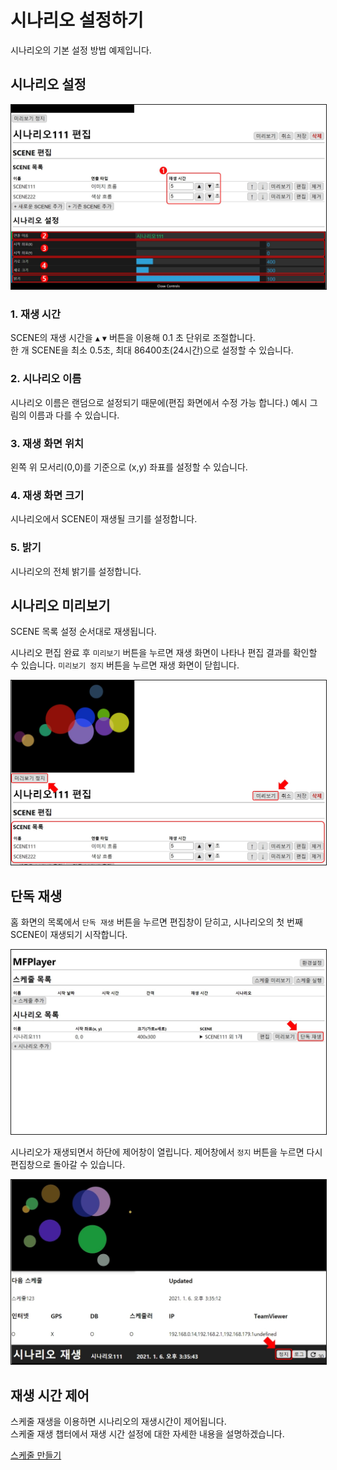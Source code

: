 # 시나리오 설정하기
시나리오의 기본 설정 방법 예제입니다.

## 시나리오 설정
<img src="./img/scenario/setScenario.jpg" style="border: 1px solid"/>

### 1. 재생 시간
SCENE의 재생 시간을  `▲` `▼` 버튼을 이용해 0.1 초 단위로 조절합니다.  
한 개 SCENE을 최소 0.5초, 최대 86400초(24시간)으로 설정할 수 있습니다.  

### 2. 시나리오 이름 
시나리오 이름은 랜덤으로 설정되기 때문에(편집 화면에서 수정 가능 합니다.) 예시 그림의 이름과 다를 수 있습니다.

### 3. 재생 화면 위치
왼쪽 위 모서리(0,0)를 기준으로 (x,y) 좌표를 설정할 수 있습니다.

### 4. 재생 화면 크기
시나리오에서 SCENE이 재생될 크기를 설정합니다.

### 5. 밝기
시나리오의 전체 밝기를 설정합니다.

## 시나리오 미리보기
SCENE 목록 설정 순서대로 재생됩니다.

시나리오 편집 완료 후 `미리보기` 버튼을 누르면 재생 화면이 나타나 편집 결과를 확인할 수 있습니다.
`미리보기 정지` 버튼을 누르면 재생 화면이 닫힙니다.

<img src="./img/scenario/previewScenario.jpg" style="border: 1px solid"/>

## 단독 재생

홈 화면의 목록에서 `단독 재생` 버튼을 누르면 편집창이 닫히고, 시나리오의 첫 번째 SCENE이 재생되기 시작합니다.

<img src="./img/gradient/playScenario.jpg" style="border: 1px solid"/>

시나리오가 재생되면서 하단에 제어창이 열립니다. 제어창에서 `정지` 버튼을 누르면 다시 편집창으로 돌아갈 수 있습니다.

<img src="./img/scenario/stopScenario.jpg" style="border: 1px solid"/>

## 재생 시간 제어
스케줄 재생을 이용하면 시나리오의 재생시간이 제어됩니다.  
스케줄 재생 챕터에서 재생 시간 설정에 대한 자세한 내용을 설명하겠습니다.  

[스케줄 만들기](./schedule.md)
